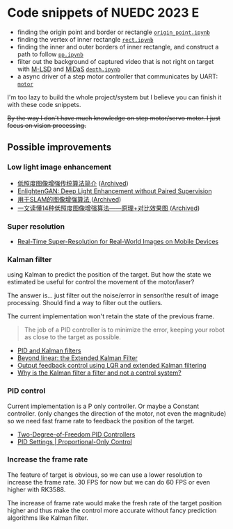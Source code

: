 # Code snippets of NUEDC 2023 E

- finding the origin point and border or rectangle [`origin_point.ipynb`](origin_point.ipynb)
- finding the vertex of inner rectangle [`rect.ipynb`](rect.ipynb)
- finding the inner and outer borders of inner rectangle, and construct a path to follow [`pp.ipynb`](pp.ipynb)
- filter out the background of captured video that is not right on target with [M-LSD](https://github.com/navervision/mlsd) and [MiDaS](https://github.com/isl-org/MiDaS) [`depth.ipynb`](depth.ipynb)
- a async driver of a step motor controller that communicates by UART: [`motor`](motor)

I'm too lazy to build the whole project/system but I believe you can finish it with these code snippets.

~~By the way I don't have much knowledge on step motor/servo motor. I just focus on vision processing.~~

## Possible improvements

### Low light image enhancement

- [低照度图像增强传统算法简介](https://zhuanlan.zhihu.com/p/602311030) ([Archived](https://archive.md/Dg8Kh))
- [EnlightenGAN: Deep Light Enhancement without Paired Supervision](https://arxiv.org/abs/1906.06972)
- [用于SLAM的图像增强算法 ](http://luohanjie.com/2018-11-01/image-enhancement-for-slam.html) ([Archived](https://archive.md/t99fi))
- [一文读懂14种低照度图像增强算法——原理+对比效果图 ](https://juejin.cn/post/7236028062872469564) ([Archived](https://archive.md/TSqv5))

### Super resolution

- [Real-Time Super-Resolution for Real-World Images on Mobile Devices](https://arxiv.org/abs/2206.01777)

### Kalman filter

using Kalman to predict the position of the target. But how the state we estimated be useful for control the movement of the motor/laser?

The answer is... just filter out the noise/error in sensor/the result of image processing. Should find a way to filter out the outliers.

The current implementation won't retain the state of the previous frame.

> The job of a PID controller is to minimize the error, keeping your robot as close to the target as possible.

- [PID and Kalman filters](https://robotics.stackexchange.com/questions/16409/pid-and-kalman-filters)
- [Beyond linear: the Extended Kalman Filter](https://quantdare.com/beyond-linear-the-extended-kalman-filter/)
- [Output feedback control using LQR and extended Kalman filtering](https://python-control.readthedocs.io/en/latest/pvtol-outputfbk.html)
- [Why is the Kalman filter a filter and not a control system?](https://robotics.stackexchange.com/questions/18592/why-is-the-kalman-filter-a-filter-and-not-a-control-system)

### PID control

Current implementation is a P only controller. Or maybe a Constant controller. (only changes the direction of the motor, not even the magnitude)
so we need fast frame rate to feedback the position of the target.

- [Two-Degree-of-Freedom PID Controllers](https://www.mathworks.com/help/control/ug/two-degree-of-freedom-2-dof-pid-controllers.html)
- [PID Settings | Proportional-Only Control ](https://www.youtube.com/watch?v=E780BPOjKwM)

### Increase the frame rate

The feature of target is obvious, so we can use a lower resolution to increase the frame rate.
30 FPS for now but we can do 60 FPS or even higher with RK3588.

The increase of frame rate would make the fresh rate of the target position higher and thus make the control more accurate
without fancy prediction algorithms like Kalman filter.
